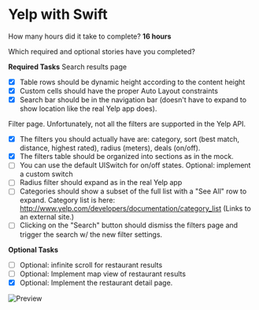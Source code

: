 Yelp with Swift
=============

How many hours did it take to complete? **16 hours**

Which required and optional stories have you completed?

**Required Tasks**
Search results page
- [x] Table rows should be dynamic height according to the content height
- [x] Custom cells should have the proper Auto Layout constraints
- [x] Search bar should be in the navigation bar (doesn't have to expand to show location like the real Yelp app does).

Filter page. Unfortunately, not all the filters are supported in the Yelp API.
- [x] The filters you should actually have are: category, sort (best match, distance, highest rated), radius (meters), deals (on/off).
- [x] The filters table should be organized into sections as in the mock.
- [ ] You can use the default UISwitch for on/off states. Optional: implement a custom switch
- [ ] Radius filter should expand as in the real Yelp app
- [ ] Categories should show a subset of the full list with a "See All" row to expand. Category list is here: http://www.yelp.com/developers/documentation/category_list (Links to an external site.)
- [ ] Clicking on the "Search" button should dismiss the filters page and trigger the search w/ the new filter settings.

**Optional Tasks**
- [ ] Optional: infinite scroll for restaurant results
- [ ] Optional: Implement map view of restaurant results
- [x] Optional: Implement the restaurant detail page.

![Preview](https://s3.amazonaws.com/uploads.hipchat.com/72172/510168/J3h748Btv0qj6Bm/yelp2.gif)
